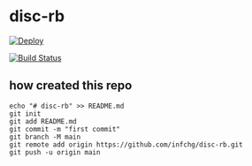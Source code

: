 # disc-rb


[![Deploy](https://www.herokucdn.com/deploy/button.png)](https://heroku.com/deploy?template=https://github.com/infchg/disc-rb)

[![Build Status](https://travis-ci.org/infchg/disc-rb.svg?branch=master)](https://travis-ci.org/infchg/disc-rb)


## how  created this repo 

```
echo "# disc-rb" >> README.md
git init
git add README.md
git commit -m "first commit"
git branch -M main
git remote add origin https://github.com/infchg/disc-rb.git
git push -u origin main
```


